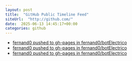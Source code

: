 ```yaml
---
layout: post
title:  "GitHub Public Timeline Feed"
siteUrl:  "http://github.com/"
date:  2025-06-13 14:45:17+00:00
categories: github
---
```

*  [fernand0 pushed to gh-pages in fernand0/botElectrico](https://github.com/fernand0/botElectrico/compare/a46b99b4f1...e10ada7e30)
*  [fernand0 pushed to gh-pages in fernand0/botElectrico](https://github.com/fernand0/botElectrico/compare/0407960023...2deeaa0e43)
*  [fernand0 pushed to gh-pages in fernand0/botElectrico](https://github.com/fernand0/botElectrico/compare/42633afa30...0e07239fb0)
